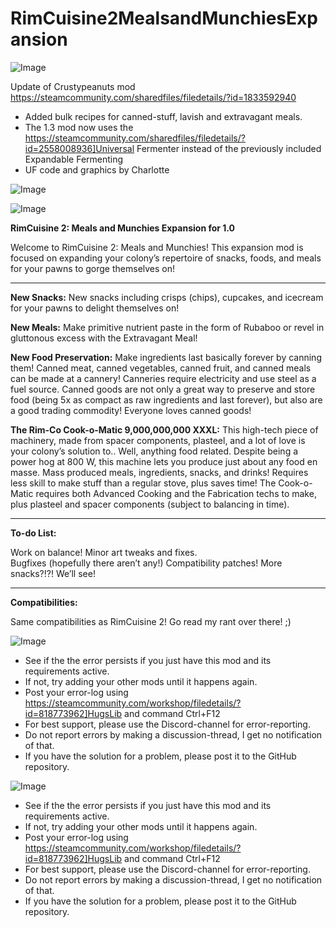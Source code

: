 # RimCuisine2MealsandMunchiesExpansion

![Image](https://i.imgur.com/WAEzk68.png)

Update of Crustypeanuts mod
https://steamcommunity.com/sharedfiles/filedetails/?id=1833592940

- Added bulk recipes for canned-stuff, lavish and extravagant meals.
- The 1.3 mod now uses the https://steamcommunity.com/sharedfiles/filedetails/?id=2558008936]Universal Fermenter instead of the previously included Expandable Fermenting
- UF code and graphics by Charlotte

![Image](https://i.imgur.com/7Gzt3Rg.png)

	
![Image](https://i.imgur.com/NOW7jU1.png)


**RimCuisine 2: Meals and Munchies Expansion for 1.0**

Welcome to RimCuisine 2: Meals and Munchies! This expansion mod is focused on expanding your colony’s repertoire of snacks, foods, and meals for your pawns to gorge themselves on!  

------------------------------------------------------------

**New Snacks:** New snacks including crisps (chips), cupcakes, and icecream for your pawns to delight themselves on!

**New Meals:** Make primitive nutrient paste in the form of Rubaboo or revel in gluttonous excess with the Extravagant Meal!  

**New Food Preservation:** Make ingredients last basically forever by canning them! Canned meat, canned vegetables, canned fruit, and canned meals can be made at a cannery! Canneries require electricity and use steel as a fuel source.  Canned goods are not only a great way to preserve and store food (being 5x as compact as raw ingredients and last forever), but also are a good trading commodity! Everyone loves canned goods! 

**The Rim-Co Cook-o-Matic 9,000,000,000 XXXL:** This high-tech piece of machinery, made from spacer components, plasteel, and a lot of love is your colony’s solution to.. Well, anything food related.  Despite being a power hog at 800 W, this machine lets you produce just about any food en masse.  Mass produced meals, ingredients, snacks, and drinks! Requires less skill to make stuff than a regular stove, plus saves time! The Cook-o-Matic requires both Advanced Cooking and the Fabrication techs to make, plus plasteel and spacer components (subject to balancing in time).

--------------------------------------------------

**To-do List:**

Work on balance!
Minor art tweaks and fixes.  
Bugfixes (hopefully there aren’t any!)
Compatibility patches!
More snacks?!?! We’ll see!

--------------------------------------------------

**Compatibilities:**

Same compatibilities as RimCuisine 2! Go read my rant over there! ;)


![Image](https://i.imgur.com/Rs6T6cr.png)



-  See if the the error persists if you just have this mod and its requirements active.
-  If not, try adding your other mods until it happens again.
-  Post your error-log using https://steamcommunity.com/workshop/filedetails/?id=818773962]HugsLib and command Ctrl+F12
-  For best support, please use the Discord-channel for error-reporting.
-  Do not report errors by making a discussion-thread, I get no notification of that.
-  If you have the solution for a problem, please post it to the GitHub repository.





![Image](https://i.imgur.com/PwoNOj4.png)



-  See if the the error persists if you just have this mod and its requirements active.
-  If not, try adding your other mods until it happens again.
-  Post your error-log using https://steamcommunity.com/workshop/filedetails/?id=818773962]HugsLib and command Ctrl+F12
-  For best support, please use the Discord-channel for error-reporting.
-  Do not report errors by making a discussion-thread, I get no notification of that.
-  If you have the solution for a problem, please post it to the GitHub repository.


